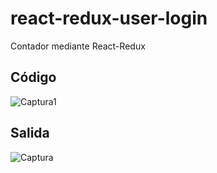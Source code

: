 # react-redux-user-login
Contador mediante React-Redux

## Código
![Captura1](https://user-images.githubusercontent.com/7141537/159732639-996cf317-6a89-44d8-ad99-97bf944d34a7.PNG)

## Salida
![Captura](https://user-images.githubusercontent.com/7141537/159732636-23a129ba-be5c-41c4-a84a-a3ae0d3d79ef.PNG)

